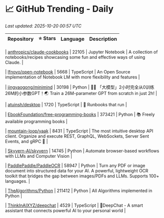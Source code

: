 # 📈 GitHub Trending - Daily

_Last updated: 2025-10-20 00:57 UTC_

| Repository | ⭐ Stars | Language | Description |
|------------|--------:|----------|-------------|

| [anthropics/claude-cookbooks](https://github.com/anthropics/claude-cookbooks) | 22105 | Jupyter Notebook | A collection of notebooks/recipes showcasing some fun and effective ways of using Claude. |

| [lfnovo/open-notebook](https://github.com/lfnovo/open-notebook) | 5668 | TypeScript | An Open Source implementation of Notebook LM with more flexibility and features |

| [jingyaogong/minimind](https://github.com/jingyaogong/minimind) | 30198 | Python | 🚀🚀 「大模型」2小时完全从0训练26M的小参数GPT！🌏 Train a 26M-parameter GPT from scratch in just 2h! |

| [atuinsh/desktop](https://github.com/atuinsh/desktop) | 1720 | TypeScript | 📖 Runbooks that run |

| [EbookFoundation/free-programming-books](https://github.com/EbookFoundation/free-programming-books) | 373421 | Python | 📚 Freely available programming books |

| [mountain-loop/yaak](https://github.com/mountain-loop/yaak) | 8431 | TypeScript | The most intuitive desktop API client. Organize and execute REST, GraphQL, WebSockets, Server Sent Events, and gRPC 🦬 |

| [Skyvern-AI/skyvern](https://github.com/Skyvern-AI/skyvern) | 14745 | Python | Automate browser-based workflows with LLMs and Computer Vision |

| [PaddlePaddle/PaddleOCR](https://github.com/PaddlePaddle/PaddleOCR) | 58947 | Python | Turn any PDF or image document into structured data for your AI. A powerful, lightweight OCR toolkit that bridges the gap between images/PDFs and LLMs. Supports 100+ languages. |

| [TheAlgorithms/Python](https://github.com/TheAlgorithms/Python) | 211412 | Python | All Algorithms implemented in Python |

| [ThinkInAIXYZ/deepchat](https://github.com/ThinkInAIXYZ/deepchat) | 4529 | TypeScript | 🐬DeepChat - A smart assistant that connects powerful AI to your personal world |
